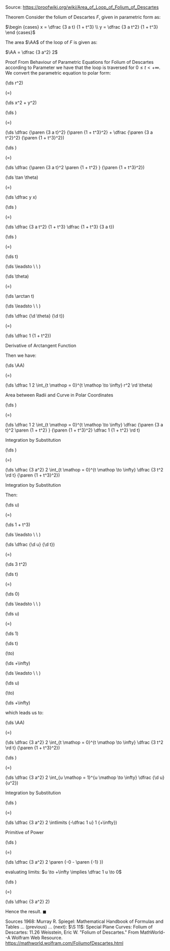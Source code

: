 # 

Source: https://proofwiki.org/wiki/Area_of_Loop_of_Folium_of_Descartes

Theorem
Consider the folium of Descartes $F$, given in parametric form as:

$\begin {cases} x = \dfrac {3 a t} {1 + t^3} \\ y = \dfrac {3 a t^2} {1 + t^3} \end {cases}$

The area $\AA$ of the loop of $F$ is given as:

$\AA = \dfrac {3 a^2} 2$


Proof
From Behaviour of Parametric Equations for Folium of Descartes according to Parameter we have that the loop is traversed for $0 \le t < +\infty$.
We convert the parametric equation to polar form:














\(\ds r^2\)

\(=\)







\(\ds x^2 + y^2\)




















\(\ds \)

\(=\)







\(\ds \dfrac {\paren {3 a t}^2} {\paren {1 + t^3}^2} + \dfrac {\paren {3 a t^2}^2} {\paren {1 + t^3}^2}\)




















\(\ds \)

\(=\)







\(\ds \dfrac {\paren {3 a t}^2 \paren {1 + t^2} } {\paren {1 + t^3}^2}\)




















\(\ds \tan \theta\)

\(=\)







\(\ds \dfrac y x\)




















\(\ds \)

\(=\)







\(\ds \dfrac {3 a t^2} {1 + t^3} \dfrac {1 + t^3} {3 a t}\)




















\(\ds \)

\(=\)







\(\ds t\)














\(\ds \leadsto \ \ \)





\(\ds \theta\)

\(=\)







\(\ds \arctan t\)














\(\ds \leadsto \ \ \)





\(\ds \dfrac {\d \theta} {\d t}\)

\(=\)







\(\ds \dfrac 1 {1 + t^2}\)





Derivative of Arctangent Function




Then we have:














\(\ds \AA\)

\(=\)







\(\ds \dfrac 1 2 \int_{t \mathop = 0}^{t \mathop \to \infty} r^2 \rd \theta\)





Area between Radii and Curve in Polar Coordinates














\(\ds \)

\(=\)







\(\ds \dfrac 1 2 \int_{t \mathop = 0}^{t \mathop \to \infty} \dfrac {\paren {3 a t}^2 \paren {1 + t^2} } {\paren {1 + t^3}^2} \dfrac 1 {1 + t^2} \rd t\)





Integration by Substitution














\(\ds \)

\(=\)







\(\ds \dfrac {3 a^2} 2 \int_{t \mathop = 0}^{t \mathop \to \infty} \dfrac {3 t^2 \rd t} {\paren {1 + t^3}^2}\)





Integration by Substitution




Then:














\(\ds u\)

\(=\)







\(\ds 1 + t^3\)














\(\ds \leadsto \ \ \)





\(\ds \dfrac {\d u} {\d t}\)

\(=\)







\(\ds 3 t^2\)






















\(\ds t\)

\(=\)







\(\ds 0\)














\(\ds \leadsto \ \ \)





\(\ds u\)

\(=\)







\(\ds 1\)






















\(\ds t\)

\(\to\)







\(\ds +\infty\)














\(\ds \leadsto \ \ \)





\(\ds u\)

\(\to\)







\(\ds +\infty\)










which leads us to:














\(\ds \AA\)

\(=\)







\(\ds \dfrac {3 a^2} 2 \int_{t \mathop = 0}^{t \mathop \to \infty} \dfrac {3 t^2 \rd t} {\paren {1 + t^3}^2}\)




















\(\ds \)

\(=\)







\(\ds \dfrac {3 a^2} 2 \int_{u \mathop = 1}^{u \mathop \to \infty} \dfrac {\d u} {u^2}\)





Integration by Substitution














\(\ds \)

\(=\)







\(\ds \dfrac {3 a^2} 2 \intlimits {-\dfrac 1 u} 1 {+\infty}\)





Primitive of Power














\(\ds \)

\(=\)







\(\ds \dfrac {3 a^2} 2 \paren {-0 - \paren {-1} }\)





evaluating limits: $u \to +\infty \implies \dfrac 1 u \to 0$














\(\ds \)

\(=\)







\(\ds \dfrac {3 a^2} 2\)









Hence the result.
$\blacksquare$


Sources
1968: Murray R. Spiegel: Mathematical Handbook of Formulas and Tables ... (previous) ... (next): $\S 11$: Special Plane Curves: Folium of Descartes: $11.26$
Weisstein, Eric W. "Folium of Descartes." From MathWorld--A Wolfram Web Resource.  https://mathworld.wolfram.com/FoliumofDescartes.html




